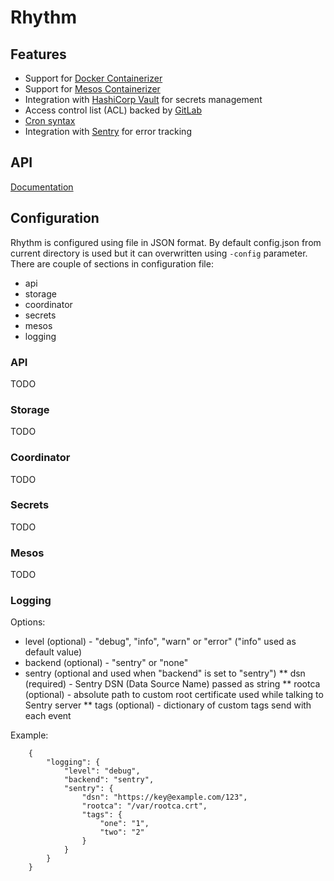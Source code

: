 # Rhythm

## Features

* Support for [Docker Containerizer](https://mesos.apache.org/documentation/latest/docker-containerizer/)
* Support for [Mesos Containerizer](https://mesos.apache.org/documentation/latest/mesos-containerizer/)
* Integration with [HashiCorp Vault](https://www.vaultproject.io/) for secrets management
* Access control list (ACL) backed by [GitLab](https://gitlab.com/)
* [Cron syntax](http://www.nncron.ru/help/EN/working/cron-format.htm)
* Integration with [Sentry](https://sentry.io/) for error tracking

## API

[Documentation](https://mlowicki.github.io/rhythm/api)

## Configuration

Rhythm is configured using file in JSON format. By default config.json from current  directory is used but it can overwritten using `-config` parameter.
There are couple of sections in configuration file:
* api
* storage
* coordinator
* secrets
* mesos
* logging

### API

TODO

### Storage

TODO

### Coordinator

TODO

### Secrets

TODO

### Mesos

TODO

### Logging

Options:
* level (optional)  - "debug", "info", "warn" or "error" ("info" used as default value)
* backend (optional) - "sentry" or "none"
* sentry (optional and used when "backend" is set to "sentry")
    ** dsn (required) - Sentry DSN (Data Source Name) passed as string
    ** rootca (optional) - absolute path to custom root certificate used while talking to Sentry server
    ** tags (optional) - dictionary of custom tags send with each event

Example:
```
    {
        "logging": {
            "level": "debug",
            "backend": "sentry",
            "sentry": {
                "dsn": "https://key@example.com/123",
                "rootca": "/var/rootca.crt",
                "tags": {
                    "one": "1",
                    "two": "2"
                }
            }
        }
    }
```
